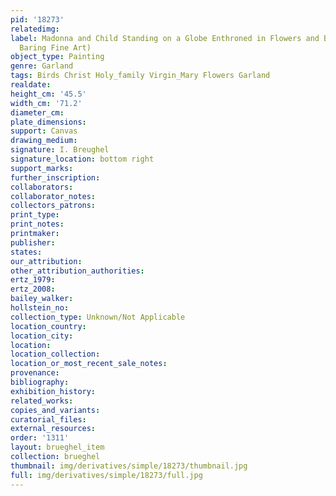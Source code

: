```yaml
---
pid: '18273'
relatedimg: 
label: Madonna and Child Standing on a Globe Enthroned in Flowers and Birds (London,
  Baring Fine Art)
object_type: Painting
genre: Garland
tags: Birds Christ Holy_family Virgin_Mary Flowers Garland
realdate: 
height_cm: '45.5'
width_cm: '71.2'
diameter_cm: 
plate_dimensions: 
support: Canvas
drawing_medium: 
signature: I. Breughel
signature_location: bottom right
support_marks: 
further_inscription: 
collaborators: 
collaborator_notes: 
collectors_patrons: 
print_type: 
print_notes: 
printmaker: 
publisher: 
states: 
our_attribution: 
other_attribution_authorities: 
ertz_1979: 
ertz_2008: 
bailey_walker: 
hollstein_no: 
collection_type: Unknown/Not Applicable
location_country: 
location_city: 
location: 
location_collection: 
location_or_most_recent_sale_notes: 
provenance: 
bibliography: 
exhibition_history: 
related_works: 
copies_and_variants: 
curatorial_files: 
external_resources: 
order: '1311'
layout: brueghel_item
collection: brueghel
thumbnail: img/derivatives/simple/18273/thumbnail.jpg
full: img/derivatives/simple/18273/full.jpg
---
```


